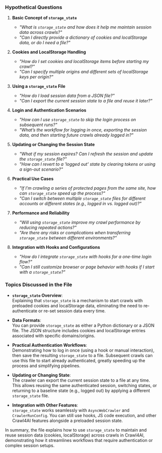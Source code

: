 ### Hypothetical Questions

1. **Basic Concept of `storage_state`**
   - *"What is `storage_state` and how does it help me maintain session data across crawls?"*
   - *"Can I directly provide a dictionary of cookies and localStorage data, or do I need a file?"*

2. **Cookies and LocalStorage Handling**
   - *"How do I set cookies and localStorage items before starting my crawl?"*
   - *"Can I specify multiple origins and different sets of localStorage keys per origin?"*

3. **Using a `storage_state` File**
   - *"How do I load session data from a JSON file?"*
   - *"Can I export the current session state to a file and reuse it later?"*

4. **Login and Authentication Scenarios**
   - *"How can I use `storage_state` to skip the login process on subsequent runs?"*
   - *"What’s the workflow for logging in once, exporting the session data, and then starting future crawls already logged in?"*

5. **Updating or Changing the Session State**
   - *"What if my session expires? Can I refresh the session and update the `storage_state` file?"*
   - *"How can I revert to a 'logged out' state by clearing tokens or using a sign-out scenario?"*

6. **Practical Use Cases**
   - *"If I’m crawling a series of protected pages from the same site, how can `storage_state` speed up the process?"*
   - *"Can I switch between multiple `storage_state` files for different accounts or different states (e.g., logged in vs. logged out)?"*

7. **Performance and Reliability**
   - *"Will using `storage_state` improve my crawl performance by reducing repeated actions?"*
   - *"Are there any risks or complications when transferring `storage_state` between different environments?"*

8. **Integration with Hooks and Configurations**
   - *"How do I integrate `storage_state` with hooks for a one-time login flow?"*
   - *"Can I still customize browser or page behavior with hooks if I start with a `storage_state`?"*

### Topics Discussed in the File

- **`storage_state` Overview**:  
  Explaining that `storage_state` is a mechanism to start crawls with preloaded cookies and localStorage data, eliminating the need to re-authenticate or re-set session data every time.

- **Data Formats**:  
  You can provide `storage_state` as either a Python dictionary or a JSON file. The JSON structure includes cookies and localStorage entries associated with specific domains/origins.

- **Practical Authentication Workflows**:  
  Demonstrating how to log in once (using a hook or manual interaction), then save the resulting `storage_state` to a file. Subsequent crawls can use this file to start already authenticated, greatly speeding up the process and simplifying pipelines.

- **Updating or Changing State**:  
  The crawler can export the current session state to a file at any time. This allows reusing the same authenticated session, switching states, or returning to a baseline state (e.g., logged out) by applying a different `storage_state` file.

- **Integration with Other Features**:  
  `storage_state` works seamlessly with `AsyncWebCrawler` and `CrawlerRunConfig`. You can still use hooks, JS code execution, and other Crawl4AI features alongside a preloaded session state.

In summary, the file explains how to use `storage_state` to maintain and reuse session data (cookies, localStorage) across crawls in Crawl4AI, demonstrating how it streamlines workflows that require authentication or complex session setups.